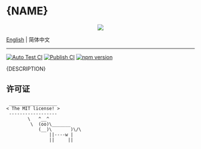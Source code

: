 # {NAME}

<div style="text-align: center">
  <img src="./logo.png" />
</div>

[English](./README.md) | 简体中文

---

[![Auto Test CI](https://github.com/DarrenDanielDay/{NAME}/actions/workflows/test.yml/badge.svg)](https://github.com/DarrenDanielDay/{NAME}/actions/) [![Publish CI](https://github.com/DarrenDanielDay/{NAME}/actions/workflows/publish.yml/badge.svg)](https://github.com/DarrenDanielDay/{NAME}/actions/) [![npm version](https://badge.fury.io/js/{NAME}.svg)](https://badge.fury.io/js/{NAME})

{DESCRIPTION}

## 许可证

```text
 __________________
< The MIT license! >
 ------------------
        \   ^__^
         \  (oo)\_______
            (__)\       )\/\
                ||----w |
                ||     ||
```
